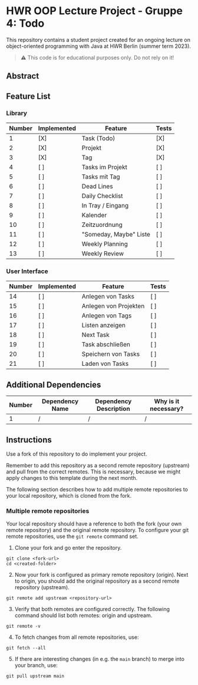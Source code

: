 # HWR OOP Lecture Project - Gruppe 4: Todo

This repository contains a student project created for an ongoing lecture on object-oriented programming with Java at HWR Berlin (summer term 2023).

> :warning: This code is for educational purposes only. Do not rely on it!

## Abstract

[TODO]: # (Write a short description of your project.)
[TODO]: # (State most important features.)
[TODO]: # (State the most interesting problems you encountered during the project.)

## Feature List

### Library

| Number | Implemented | Feature                | Tests |
|--------|-------------|------------------------|-------|
| 1      | [X]         | Task (Todo)            | [X]   |
| 2      | [X]         | Projekt                | [X]   |
| 3      | [X]         | Tag                    | [X]   |
| 4      | [ ]         | Tasks im Projekt       | [ ]   |
| 5      | [ ]         | Tasks mit Tag          | [ ]   |
| 6      | [ ]         | Dead Lines             | [ ]   |
| 7      | [ ]         | Daily Checklist        | [ ]   |
| 8      | [ ]         | In Tray / Eingang      | [ ]   |
| 9      | [ ]         | Kalender               | [ ]   |
| 10     | [ ]         | Zeitzuordnung          | [ ]   |
| 11     | [ ]         | "Someday, Maybe" Liste | [ ]   |
| 12     | [ ]         | Weekly Planning        | [ ]   |
| 13     | [ ]         | Weekly Review          | [ ]   |


### User Interface

| Number | Implemented | Feature               | Tests |
|--------|-------------|-----------------------|-------|
| 14     | [ ]         | Anlegen von Tasks     | [ ]   |
| 15     | [ ]         | Anlegen von Projekten | [ ]   |
| 16     | [ ]         | Anlegen von Tags      | [ ]   |
| 17     | [ ]         | Listen anzeigen       | [ ]   |
| 18     | [ ]         | Next Task             | [ ]   |
| 19     | [ ]         | Task abschließen      | [ ]   |
| 20     | [ ]         | Speichern von Tasks   | [ ]   |
| 21     | [ ]         | Laden von Tasks       | [ ]   |


## Additional Dependencies

[TODO]: # (For each additional dependency your project requires- Add an additional row to the table!)

| Number | Dependency Name | Dependency Description | Why is it necessary? |
|--------|-----------------|------------------------|----------------------|
| 1      | /               | /                      | /                    |

## Instructions

[TODO]: # (Remove these instructions once you finished your fork's setup.)

Use a fork of this repository to do implement your project.

Remember to add this repository as a second remote repository (upstream) and pull from the correct remotes.
This is necessary, because we might apply changes to this template during the next month.

The following section describes how to add multiple remote repositories to your local repository, which is cloned from the fork.

### Multiple remote repositories

Your local repository should have a reference to both the fork (your own remote repository) and the original remote repository.
To configure your git remote repositories, use the `git remote` command set.

1. Clone your fork and go enter the repository.
```
git clone <fork-url>
cd <created-folder>
```
2. Now your fork is configured as primary remote repository (origin).
Next to origin, you should add the original repository as a second remote repository (upstream).
```
git remote add upstream <repository-url>
```
3. Verify that both remotes are configured correctly.
The following command should list both remotes: origin and upstream.
```
git remote -v
```
4. To fetch changes from all remote repositories, use:
```
git fetch --all
```
5. If there are interesting changes (in e.g. the `main` branch) to merge into your branch, use:
```
git pull upstream main
```

